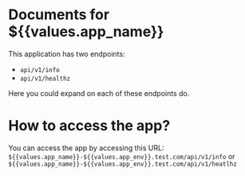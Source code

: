# Documents for ${{values.app_name}}

This application has two endpoints:
- `api/v1/info`
- `api/v1/healthz`

Here you could expand on each of these endpoints do.


# How to access the app?

You can access the app by accessing this URL:
`${{values.app_name}}-${{values.app_env}}.test.com/api/v1/info`
or 
`${{values.app_name}}-${{values.app_env}}.test.com/api/v1/heatlhz`